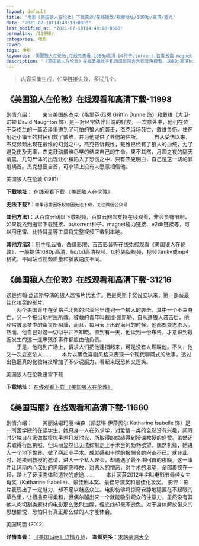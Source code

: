 ```yaml
---
layout: default
title: '电影《美国狼人在伦敦》下载资源/在线播放/视频地址/1080p/高清/蓝光'
date: "2021-07-10T14:40:18+0800"
last_modified_at: "2021-07-10T14:40:18+0800"
permalink: /11998/
categories: 电影
cover:
tags: 电影
keywords: '美国狼人在伦敦,在线免费看,1080p高清,bt种子,torrent,百度云盘,magnet,磁力链,迅雷下载资源'
description: '《美国狼人在伦敦》在线云播放手机西瓜影院吉吉影音免费看，1080p高清bd/hd未删减完整版和tc抢先枪版，mkv/mp4格式，附带bt/torrent种子、magnet/磁力链、百度云盘、网盘资源迅雷下载链接'
---
```


>内容采集生成，如果链接失效，多试几个。


## 《美国狼人在伦敦》在线观看和高清下载-11998

剧情介绍：　　来自美国的杰克（格里芬·邓恩 Griffin Dunne 饰）和戴维（大卫·诺顿 David Naughton 饰）是一对经常结伴出游的好友，一次意外中，他们在位于英格兰的一篇沼泽里遭到了可怕的狼人的袭击，杰克当场死亡，戴维负伤。住在附近小镇里的村民们救了戴维，并为他提供了养伤的住所。  　　自从受伤以来，杰克频频出现在戴维的幻觉之中，杰克告诉戴维，戴维已经有了狼人的血统，为了避免伤及无辜，杰克鼓动戴维尽早的结束自己的生命。果不其然，月圆之夜的隔天清晨，几句尸体的出现让小镇陷入了恐慌之中，只有杰克明白，自己是这一切的罪魁祸首。杰克想要自首，可小镇上没有人愿意相信他。


美国狼人在伦敦 (1981)

**下载地址**： [在线观看下载 《美国狼人在伦敦》](https://www.btbtdy.me/btdy/dy7316.html) 


**无法下载?**：`如果迅雷因版权原因无法下载，关注微信公众号 `

**其他方法1**：从百度云网盘下载视频，百度云网盘支持在线观看，非会员有限制，如果能找到迅雷下载链接、bt/torrent种子、magnet磁力链接、e2dk链接等，可以用迅雷、比特彗星等工具将完整视频下载到本地。

**其他方法2**：用手机云播、西瓜影院、吉吉影音等在线免费观看《美国狼人在伦敦》，一般提供1080p高清、hd/bd高清视频、tc抢先版视频，视频为mkv或mp4格式，不同站点视频质量和播放速度不同。


## 《美国狼人在伦敦》在线观看和高清下载-31216

这是约翰·蓝迪斯导演的狼人恐怖片代表作。也是奥斯卡奖设立以来，第一部获最佳化妆奖的影片。<br />　　两个美国青年在英格兰北部的沼泽地里遭到一个狼人的袭击。其中一个不幸身亡，另一个被当地村民所救。被救的青年叫戴维&middot;凯斯勒，自从遭狼人袭击后，他经常被恶梦中的幽灵所纠缠，而且，每当天上出现满月的时候，他都要变态杀人。然而，他自己对这一切似乎并不知晓。直到有一天，他读到一份布告，才意识到最近发生的这一连串残杀事件都应由他负责。<br />　　于是，他跑到广场上，请求人们把他逮捕起来，可是没有人理睬他。不久，他又一次变态杀人......　　本片以黑色喜剧风格来表现一个现代聊斋式的故事，透过出色逼真的化妆特技增加了不少说服力，看起来既恐怖又逗笑。


美国狼人在伦敦迅雷下载

**下载地址**： [在线观看下载 《美国狼人在伦敦》](https://www.993dy.com//vod-detail-id-17606.html) 


## 《美国玛丽》在线观看和高清下载-11660

剧情介绍：　　美丽姑娘玛丽·梅森（凯瑟琳·伊莎贝尔 Katharine Isabelle 饰）是一所医学院的在读学生，她只身一人在外求学，对爱情一类的全然没有兴趣，闲暇时分独自在家做做模拟手术打发时光，所取得的成绩得到授课教授的盛赞。虽然还未取得行医执照，但玛丽显然已无法抑制走上手术台的勃勃欲望。偶然机缘，她进入一个地下世界，做了两起小手术。成就感和丰厚的报酬令她兴奋不已。就在此时，她接到教授的邀请，进入一个私人聚会，却遭遇了最不堪回首的夜晚。这一事件让玛丽内心深处的黑暗彻底释放，对恶人的憎恶，对手术的渴望，全部裹挟在一起，踏上了亵渎肉体和造物的旅途……  　　本片荣获2012年尖叫电影节最佳女主角奖（Katharine Isabelle）、最佳剧本奖、最佳导演奖和最佳化妆奖。 影评：影片表现出了一定魅力，却不足以魅惑众生。电影仿佛将惊奇安静地隐匿在不起眼的草丛里，让扭曲变得柔和，但偶尔蹦出来一个就能吸引观众的注意力。虽然没有其他人肉切割类题材的电影那么激烈血腥，但底线却毫不逊色。对于身体解放带来的思想愉悦，恐怕只有真正那么做的人才能体会。


美国玛丽 (2012)

**详情查看**： [《美国玛丽》详情介绍](/movie/11660/)， **查看更多**：[本站资源大全](/movie/t/all/)

